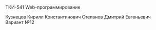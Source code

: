 ТКИ-541 Web-программирование

Кузнецов Кирилл Константинович
Степанов Дмитрий Евгеньевич
Вариант №12
